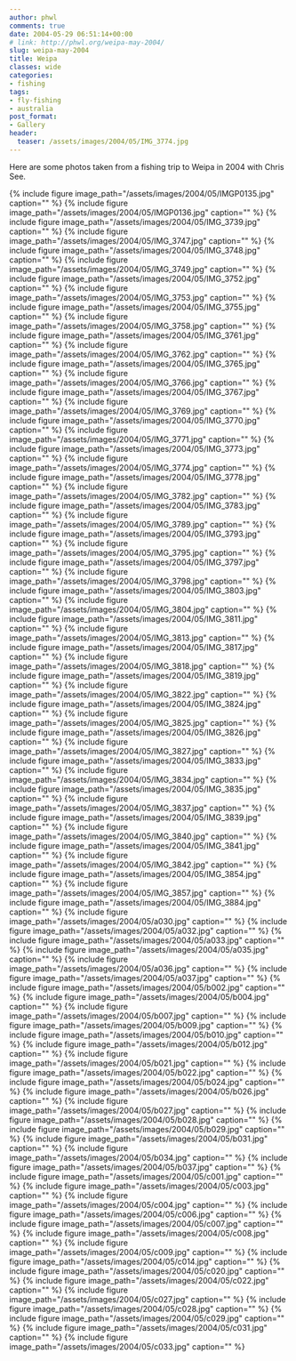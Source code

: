 ```yaml
---
author: phwl
comments: true
date: 2004-05-29 06:51:14+00:00
# link: http://phwl.org/weipa-may-2004/
slug: weipa-may-2004
title: Weipa
classes: wide
categories:
- fishing
tags:
- fly-fishing
- australia
post_format:
- Gallery
header:
  teaser: /assets/images/2004/05/IMG_3774.jpg
---
```


Here are some photos taken from a fishing trip to Weipa in 2004 with Chris See.

{% include figure image_path="/assets/images/2004/05/IMGP0135.jpg" caption="" %}
{% include figure image_path="/assets/images/2004/05/IMGP0136.jpg" caption="" %}
{% include figure image_path="/assets/images/2004/05/IMG_3739.jpg" caption="" %}
{% include figure image_path="/assets/images/2004/05/IMG_3747.jpg" caption="" %}
{% include figure image_path="/assets/images/2004/05/IMG_3748.jpg" caption="" %}
{% include figure image_path="/assets/images/2004/05/IMG_3749.jpg" caption="" %}
{% include figure image_path="/assets/images/2004/05/IMG_3752.jpg" caption="" %}
{% include figure image_path="/assets/images/2004/05/IMG_3753.jpg" caption="" %}
{% include figure image_path="/assets/images/2004/05/IMG_3755.jpg" caption="" %}
{% include figure image_path="/assets/images/2004/05/IMG_3758.jpg" caption="" %}
{% include figure image_path="/assets/images/2004/05/IMG_3761.jpg" caption="" %}
{% include figure image_path="/assets/images/2004/05/IMG_3762.jpg" caption="" %}
{% include figure image_path="/assets/images/2004/05/IMG_3765.jpg" caption="" %}
{% include figure image_path="/assets/images/2004/05/IMG_3766.jpg" caption="" %}
{% include figure image_path="/assets/images/2004/05/IMG_3767.jpg" caption="" %}
{% include figure image_path="/assets/images/2004/05/IMG_3769.jpg" caption="" %}
{% include figure image_path="/assets/images/2004/05/IMG_3770.jpg" caption="" %}
{% include figure image_path="/assets/images/2004/05/IMG_3771.jpg" caption="" %}
{% include figure image_path="/assets/images/2004/05/IMG_3773.jpg" caption="" %}
{% include figure image_path="/assets/images/2004/05/IMG_3774.jpg" caption="" %}
{% include figure image_path="/assets/images/2004/05/IMG_3778.jpg" caption="" %}
{% include figure image_path="/assets/images/2004/05/IMG_3782.jpg" caption="" %}
{% include figure image_path="/assets/images/2004/05/IMG_3783.jpg" caption="" %}
{% include figure image_path="/assets/images/2004/05/IMG_3789.jpg" caption="" %}
{% include figure image_path="/assets/images/2004/05/IMG_3793.jpg" caption="" %}
{% include figure image_path="/assets/images/2004/05/IMG_3795.jpg" caption="" %}
{% include figure image_path="/assets/images/2004/05/IMG_3797.jpg" caption="" %}
{% include figure image_path="/assets/images/2004/05/IMG_3798.jpg" caption="" %}
{% include figure image_path="/assets/images/2004/05/IMG_3803.jpg" caption="" %}
{% include figure image_path="/assets/images/2004/05/IMG_3804.jpg" caption="" %}
{% include figure image_path="/assets/images/2004/05/IMG_3811.jpg" caption="" %}
{% include figure image_path="/assets/images/2004/05/IMG_3813.jpg" caption="" %}
{% include figure image_path="/assets/images/2004/05/IMG_3817.jpg" caption="" %}
{% include figure image_path="/assets/images/2004/05/IMG_3818.jpg" caption="" %}
{% include figure image_path="/assets/images/2004/05/IMG_3819.jpg" caption="" %}
{% include figure image_path="/assets/images/2004/05/IMG_3822.jpg" caption="" %}
{% include figure image_path="/assets/images/2004/05/IMG_3824.jpg" caption="" %}
{% include figure image_path="/assets/images/2004/05/IMG_3825.jpg" caption="" %}
{% include figure image_path="/assets/images/2004/05/IMG_3826.jpg" caption="" %}
{% include figure image_path="/assets/images/2004/05/IMG_3827.jpg" caption="" %}
{% include figure image_path="/assets/images/2004/05/IMG_3833.jpg" caption="" %}
{% include figure image_path="/assets/images/2004/05/IMG_3834.jpg" caption="" %}
{% include figure image_path="/assets/images/2004/05/IMG_3835.jpg" caption="" %}
{% include figure image_path="/assets/images/2004/05/IMG_3837.jpg" caption="" %}
{% include figure image_path="/assets/images/2004/05/IMG_3839.jpg" caption="" %}
{% include figure image_path="/assets/images/2004/05/IMG_3840.jpg" caption="" %}
{% include figure image_path="/assets/images/2004/05/IMG_3841.jpg" caption="" %}
{% include figure image_path="/assets/images/2004/05/IMG_3842.jpg" caption="" %}
{% include figure image_path="/assets/images/2004/05/IMG_3854.jpg" caption="" %}
{% include figure image_path="/assets/images/2004/05/IMG_3857.jpg" caption="" %}
{% include figure image_path="/assets/images/2004/05/IMG_3884.jpg" caption="" %}
{% include figure image_path="/assets/images/2004/05/a030.jpg" caption="" %}
{% include figure image_path="/assets/images/2004/05/a032.jpg" caption="" %}
{% include figure image_path="/assets/images/2004/05/a033.jpg" caption="" %}
{% include figure image_path="/assets/images/2004/05/a035.jpg" caption="" %}
{% include figure image_path="/assets/images/2004/05/a036.jpg" caption="" %}
{% include figure image_path="/assets/images/2004/05/a037.jpg" caption="" %}
{% include figure image_path="/assets/images/2004/05/b002.jpg" caption="" %}
{% include figure image_path="/assets/images/2004/05/b004.jpg" caption="" %}
{% include figure image_path="/assets/images/2004/05/b007.jpg" caption="" %}
{% include figure image_path="/assets/images/2004/05/b009.jpg" caption="" %}
{% include figure image_path="/assets/images/2004/05/b010.jpg" caption="" %}
{% include figure image_path="/assets/images/2004/05/b012.jpg" caption="" %}
{% include figure image_path="/assets/images/2004/05/b021.jpg" caption="" %}
{% include figure image_path="/assets/images/2004/05/b022.jpg" caption="" %}
{% include figure image_path="/assets/images/2004/05/b024.jpg" caption="" %}
{% include figure image_path="/assets/images/2004/05/b026.jpg" caption="" %}
{% include figure image_path="/assets/images/2004/05/b027.jpg" caption="" %}
{% include figure image_path="/assets/images/2004/05/b028.jpg" caption="" %}
{% include figure image_path="/assets/images/2004/05/b029.jpg" caption="" %}
{% include figure image_path="/assets/images/2004/05/b031.jpg" caption="" %}
{% include figure image_path="/assets/images/2004/05/b034.jpg" caption="" %}
{% include figure image_path="/assets/images/2004/05/b037.jpg" caption="" %}
{% include figure image_path="/assets/images/2004/05/c001.jpg" caption="" %}
{% include figure image_path="/assets/images/2004/05/c003.jpg" caption="" %}
{% include figure image_path="/assets/images/2004/05/c004.jpg" caption="" %}
{% include figure image_path="/assets/images/2004/05/c006.jpg" caption="" %}
{% include figure image_path="/assets/images/2004/05/c007.jpg" caption="" %}
{% include figure image_path="/assets/images/2004/05/c008.jpg" caption="" %}
{% include figure image_path="/assets/images/2004/05/c009.jpg" caption="" %}
{% include figure image_path="/assets/images/2004/05/c014.jpg" caption="" %}
{% include figure image_path="/assets/images/2004/05/c020.jpg" caption="" %}
{% include figure image_path="/assets/images/2004/05/c022.jpg" caption="" %}
{% include figure image_path="/assets/images/2004/05/c027.jpg" caption="" %}
{% include figure image_path="/assets/images/2004/05/c028.jpg" caption="" %}
{% include figure image_path="/assets/images/2004/05/c029.jpg" caption="" %}
{% include figure image_path="/assets/images/2004/05/c031.jpg" caption="" %}
{% include figure image_path="/assets/images/2004/05/c033.jpg" caption="" %}
